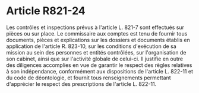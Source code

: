 # Article R821-24

Les contrôles et inspections prévus à l'article L. 821-7 sont effectués sur pièces ou sur place.   Le commissaire aux comptes est tenu de fournir tous documents, pièces et explications sur les dossiers et documents établis en application de l'article R. 823-10, sur les conditions d'exécution de sa mission au sein des personnes et entités contrôlées, sur l'organisation de son cabinet, ainsi que sur l'activité globale de celui-ci.   Il justifie en outre des diligences accomplies en vue de garantir le respect des règles relatives à son indépendance, conformément aux dispositions de l'article L. 822-11 et du code de déontologie, et fournit tous renseignements permettant d'apprécier le respect des prescriptions de l'article L. 822-11.